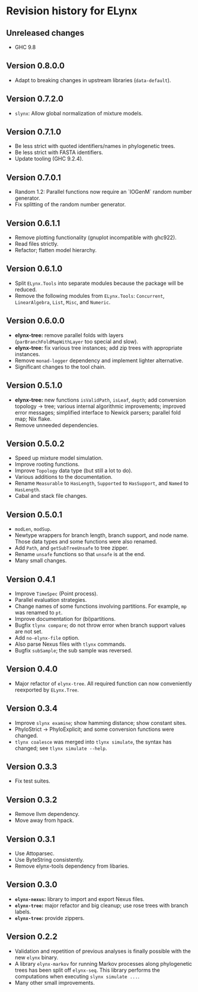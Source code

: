 
# Revision history for ELynx


## Unreleased changes

-   GHC 9.8


## Version 0.8.0.0

-   Adapt to breaking changes in upstream libraries (`data-default`).


## Version 0.7.2.0

-   `slynx`: Allow global normalization of mixture models.


## Version 0.7.1.0

-   Be less strict with quoted identifiers/names in phylogenetic trees.
-   Be less strict with FASTA identifiers.
-   Update tooling (GHC 9.2.4).


## Version 0.7.0.1

-   Random 1.2: Parallel functions now require an \`IOGenM\` random number
    generator.
-   Fix splitting of the random number generator.


## Version 0.6.1.1

-   Remove plotting functionality (gnuplot incompatible with ghc922).
-   Read files strictly.
-   Refactor; flatten model hierarchy.


## Version 0.6.1.0

-   Split `ELynx.Tools` into separate modules because the package will be reduced.
-   Remove the following modules from `ELynx.Tools`: `Concurrent`,
    `LinearAlgebra`, `List`, `Misc`, and `Numeric`.


## Version 0.6.0.0

-   **elynx-tree:** remove parallel folds with layers (`parBranchFoldMapWithLayer`
    too special and slow).
-   **elynx-tree:** fix various tree instances; add zip trees with appropriate
    instances.
-   Remove `monad-logger` dependency and implement lighter alternative.
-   Significant changes to the tool chain.


## Version 0.5.1.0

-   **elynx-tree:** new functions `isValidPath`, `isLeaf`, `depth`; add conversion
    topology -> tree; various internal algorithmic improvements; improved error
    messages; simplified interface to Newick parsers; parallel fold map; Nix
    flake.
-   Remove unneeded dependencies.


## Version 0.5.0.2

-   Speed up mixture model simulation.
-   Improve rooting functions.
-   Improve `Topology` data type (but still a lot to do).
-   Various additions to the documentation.
-   Rename `Measurable` to `HasLength`, `Supported` to `HasSupport`, and `Named`
    to `HasLength`.
-   Cabal and stack file changes.


## Version 0.5.0.1

-   `modLen`, `modSup`.
-   Newtype wrappers for branch length, branch support, and node name. Those data
    types and some functions were also renamed.
-   Add `Path`, and `getSubTreeUnsafe` to tree zipper.
-   Rename `unsafe` functions so that `unsafe` is at the end.
-   Many small changes.


## Version 0.4.1

-   Improve `TimeSpec` (Point process).
-   Parallel evaluation strategies.
-   Change names of some functions involving partitions. For example, `mp` was
    renamed to `pt`.
-   Improve documentation for (bi)partitions.
-   Bugfix `tlynx compare`; do not throw error when branch support values are not
    set.
-   Add `no-elynx-file` option.
-   Also parse Nexus files with `tlynx` commands.
-   Bugfix `subSample`; the sub sample was reversed.


## Version 0.4.0

-   Major refactor of `elynx-tree`. All required function can now conveniently
    reexported by `ELynx.Tree`.


## Version 0.3.4

-   Improve `slynx examine`; show hamming distance; show constant sites.
-   PhyloStrict -> PhyloExplicit; and some conversion functions were changed.
-   `tlynx coalesce` was merged into `tlynx simulate`, the syntax has changed; see
    `tlynx simulate --help`.


## Version 0.3.3

-   Fix test suites.


## Version 0.3.2

-   Remove llvm dependency.
-   Move away from hpack.


## Version 0.3.1

-   Use Attoparsec.
-   Use ByteString consistently.
-   Remove elynx-tools dependency from libaries.


## Version 0.3.0

-   **`elynx-nexus`:** library to import and export Nexus files.
-   **`elynx-tree`:** major refactor and big cleanup; use rose trees with branch
    labels.
-   **`elynx-tree`:** provide zippers.


## Version 0.2.2

-   Validation and repetition of previous analyses is finally possible with the
    new `elynx` binary.
-   A library `elynx-markov` for running Markov processes along phylogenetic trees
    has been split off `elynx-seq`. This library performs the computations when
    executing `slynx simulate ...`.
-   Many other small improvements.

